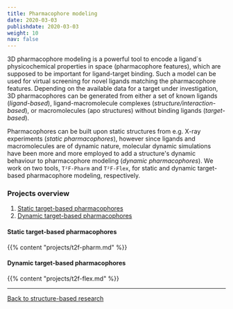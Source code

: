 ```yaml
---
title: Pharmacophore modeling
date: 2020-03-03
publishdate: 2020-03-03
weight: 10
nav: false
---
```


3D pharmacophore modeling is a powerful tool to encode a ligand`s physicochemical properties in space (pharmacophore features), which are supposed to be important for ligand-target binding. Such a model can be used for virtual screening for novel ligands matching the pharmacophore features. Depending on the available data for a target under investigation, 3D pharmacophores can be generated from either a set of known ligands (*ligand-based*), ligand-macromolecule complexes (*structure/interaction-based*), or macromolecules (apo structures) without binding ligands (*target-based*).

<!--more-->

Pharmacophores can be built upon static structures from e.g. X-ray experiments (*static pharmacophores*), however since ligands and macromolecules are of dynamic nature, molecular dynamic simulations have been more and more employed to add a structure's dynamic behaviour to pharmacophore modeling (*dynamic pharmacophores*). We work on two tools, `T²F-Pharm` and `T²F-Flex`, for static and dynamic target-based pharmacophore modeling, respectively.


### Projects overview

1. [Static target-based pharmacophores](#static-target-based-pharmacophores)
2. [Dynamic target-based pharmacophores](#dynamic-target-based-pharmacophores)


#### Static target-based pharmacophores

{{% content "projects/t2f-pharm.md" %}}


#### Dynamic target-based pharmacophores

{{% content "projects/t2f-flex.md" %}}


***

[Back to structure-based research](/research/structure-based/)